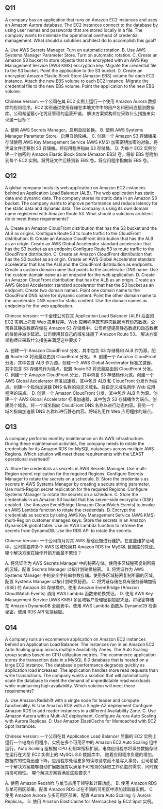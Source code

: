 ## Q11
A company has an application that runs on Amazon EC2 instances and uses an Amazon Aurora database. The EC2 instances connect to the database by using user names and passwords that are stored locally in a file. The company wants to minimize the operational overhead of credential management.
What should a solutions architect do to accomplish this goal?

A. Use AWS Secrets Manager. Turn on automatic rotation.
B. Use AWS Systems Manager Parameter Store. Turn on automatic rotation.
C. Create an Amazon S3 bucket to store objects that are encrypted with an AWS Key Management Service (AWS KMS) encryption key. Migrate the credential file to the S3 bucket. Point the application to the S3 bucket.
D. Create an encrypted Amazon Elastic Block Store (Amazon EBS) volume for each EC2 instance. Attach the new EBS volume to each EC2 instance. Migrate the credential file to the new EBS volume. Point the application to the new EBS volume.

Chinese Version:
一个公司在其 EC2 实例上运行一个使用 Amazon Aurora 数据库的应用程序。EC2 实例通过使用存储在本地文件中的用户名和密码连接到数据库。公司希望最小化凭证管理的运营开销。
解决方案架构师应采取什么措施来实现这一目标？

A. 使用 AWS Secrets Manager。启用自动轮换。
B. 使用 AWS Systems Manager Parameter Store。启用自动轮换。
C. 创建一个 Amazon S3 存储桶来存储使用 AWS Key Management Service (AWS KMS) 加密密钥加密的对象。将凭证文件迁移到 S3 存储桶。将应用程序指向 S3 存储桶。
D. 为每个 EC2 实例创建一个加密的 Amazon Elastic Block Store (Amazon EBS) 卷。将新 EBS 卷附加到每个 EC2 实例。将凭证文件迁移到新 EBS 卷。将应用程序指向新 EBS 卷。

## Q12
A global company hosts its web application on Amazon EC2 instances behind an Application Load Balancer (ALB). The web application has static data and dynamic data. The company stores its static data in an Amazon S3 bucket. The company wants to improve performance and reduce latency for the static data and dynamic data. The company is using its own domain name registered with Amazon Route 53.
What should a solutions architect do to meet these requirements?

A. Create an Amazon CloudFront distribution that has the S3 bucket and the ALB as origins. Configure Route 53 to route traffic to the CloudFront distribution.
B. Create an Amazon CloudFront distribution that has the ALB as an origin. Create an AWS Global Accelerator standard accelerator that has the S3 bucket as an endpoint Configure Route 53 to route traffic to the CloudFront distribution.
C. Create an Amazon CloudFront distribution that has the S3 bucket as an origin. Create an AWS Global Accelerator standard accelerator that has the ALB and the CloudFront distribution as endpoints. Create a custom domain name that points to the accelerator DNS name. Use the custom domain name as an endpoint for the web application.
D. Create an Amazon CloudFront distribution that has the ALB as an origin. Create an AWS Global Accelerator standard accelerator that has the S3 bucket as an endpoint. Create two domain names. Point one domain name to the CloudFront DNS name for dynamic content. Point the other domain name to the accelerator DNS name for static content. Use the domain names as endpoints for the web application.

Chinese Version:
一个全球公司在其 Application Load Balancer (ALB) 后面的 EC2 实例上托管 Web 应用程序。Web 应用程序既有静态数据也有动态数据。公司将其静态数据存储在 Amazon S3 存储桶中。公司希望提高静态数据和动态数据的性能并减少延迟。公司使用其自己的域名注册了 Amazon Route 53。
解决方案架构师应采取什么措施来满足这些要求？

A. 创建一个 Amazon CloudFront 分发，其中包含 S3 存储桶和 ALB 作为源。配置 Route 53 将流量路由到 CloudFront 分发。
B. 创建一个 Amazon CloudFront 分发，其中包含 ALB 作为源。创建一个 AWS Global Accelerator 标准加速器，其中包含 S3 存储桶作为端点。配置 Route 53 将流量路由到 CloudFront 分发。
C. 创建一个 Amazon CloudFront 分发，其中包含 S3 存储桶作为源。创建一个 AWS Global Accelerator 标准加速器，其中包含 ALB 和 CloudFront 分发作为端点。创建一个指向加速器 DNS 名称的自定义域名。将自定义域名用作 Web 应用程序的端点。
D. 创建一个 Amazon CloudFront 分发，其中包含 ALB 作为源。创建一个 AWS Global Accelerator 标准加速器，其中包含 S3 存储桶作为端点。创建两个域名。将一个域名指向 CloudFront DNS 名称以进行动态内容。将另一个域名指向加速器 DNS 名称以进行静态内容。将域名用作 Web 应用程序的端点。

## Q13
A company performs monthly maintenance on its AWS infrastructure. During these maintenance activities, the company needs to rotate the credentials for its Amazon RDS for MySQL databases across multiple AWS Regions.
Which solution will meet these requirements with the LEAST operational overhead?

A. Store the credentials as secrets in AWS Secrets Manager. Use multi-Region secret replication for the required Regions. Configure Secrets Manager to rotate the secrets on a schedule.
B. Store the credentials as secrets in AWS Systems Manager by creating a secure string parameter. Use multi-Region secret replication for the required Regions. Configure Systems Manager to rotate the secrets on a schedule.
C. Store the credentials in an Amazon S3 bucket that has server-side encryption (SSE) enabled. Use Amazon EventBridge (Amazon CloudWatch Events) to invoke an AWS Lambda function to rotate the credentials.
D. Encrypt the credentials as secrets by using AWS Key Management Service (AWS KMS) multi-Region customer managed keys. Store the secrets in an Amazon DynamoDB global table. Use an AWS Lambda function to retrieve the secrets from DynamoDB. Use the RDS API to rotate the secrets.

Chinese Version:
一个公司每月对其 AWS 基础设施进行维护。在这些维护活动中，公司需要跨多个 AWS 区域轮换其 Amazon RDS for MySQL 数据库的凭证。
哪个解决方案在操作开销方面最不繁琐？

A. 将凭证作为 AWS Secrets Manager 中的秘密存储。使用多区域秘密复制所需的区域。配置 Secrets Manager 以按计划轮换秘密。
B. 将凭证作为 AWS Systems Manager 中的安全字符串参数存储。使用多区域秘密复制所需的区域。配置 Systems Manager 以按计划轮换秘密。
C. 将凭证存储在具有服务器端加密 (SSE) 的 Amazon S3 存储桶中。使用 Amazon EventBridge (Amazon CloudWatch Events) 调用 AWS Lambda 函数来轮换凭证。
D. 使用 AWS Key Management Service (AWS KMS) 多区域客户管理密钥加密凭证。将秘密存储在 Amazon DynamoDB 全局表中。使用 AWS Lambda 函数从 DynamoDB 检索秘密。使用 RDS API 轮换秘密。

## Q14
A company runs an ecommerce application on Amazon EC2 instances behind an Application Load Balancer. The instances run in an Amazon EC2 Auto Scaling group across multiple Availability Zones. The Auto Scaling group scales based on CPU utilization metrics. The ecommerce application stores the transaction data in a MySQL 8.0 database that is hosted on a large EC2 instance.
The database's performance degrades quickly as application load increases. The application handles more read requests than write transactions. The company wants a solution that will automatically scale the database to meet the demand of unpredictable read workloads while maintaining high availability.
Which solution will meet these requirements?

A. Use Amazon Redshift with a single node for leader and compute functionality.
B. Use Amazon RDS with a Single-AZ deployment Configure Amazon RDS to add reader instances in a different Availability Zone.
C. Use Amazon Aurora with a Multi-AZ deployment. Configure Aurora Auto Scaling with Aurora Replicas.
D. Use Amazon ElastiCache for Memcached with EC2 Spot Instances.

Chinese Version:
一个公司在其 Application Load Balancer 后面的 EC2 实例上运行一个电商应用程序。实例在多个可用区中的 Amazon EC2 Auto Scaling 组中运行。Auto Scaling 组根据 CPU 利用率指标扩展。电商应用程序将事务数据存储在运行在大型 EC2 实例上的 MySQL 8.0 数据库中。
随着应用程序负载的增加，数据库的性能迅速下降。应用程序处理更多的读取请求而不是写入事务。公司希望一个解决方案能够自动扩展数据库以满足不可预测的读取工作负载的需求，同时保持高可用性。
哪个解决方案将满足这些要求？

A. 使用 Amazon Redshift 与单节点用于领导和计算功能。
B. 使用 Amazon RDS 与单可用区部署。配置 Amazon RDS 以在不同的可用区中添加读取器实例。
C. 使用 Amazon Aurora 与多可用区部署。配置 Aurora Auto Scaling 与 Aurora Replicas。
D. 使用 Amazon ElastiCache for Memcached 与 EC2 Spot 实例。
